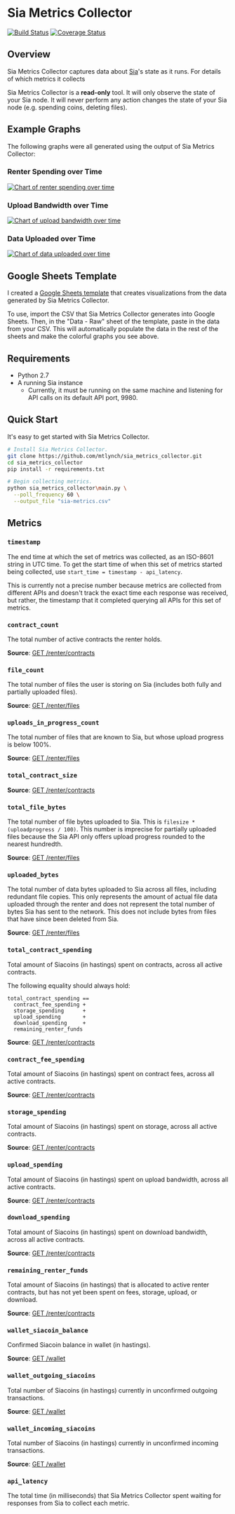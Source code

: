 # Sia Metrics Collector

[![Build Status](https://travis-ci.org/mtlynch/sia_metrics_collector.svg?branch=master)](https://travis-ci.org/mtlynch/sia_metrics_collector)
[![Coverage Status](https://coveralls.io/repos/github/mtlynch/sia_metrics_collector/badge.svg?branch=master)](https://coveralls.io/github/mtlynch/sia_metrics_collector?branch=master)

## Overview

Sia Metrics Collector captures data about [Sia](https://sia.tech)'s state as it runs. For details of which metrics it collects

Sia Metrics Collector is a **read-only** tool. It will only observe the state of your Sia node. It will never perform any action changes the state of your Sia node (e.g. spending coins, deleting files).

## Example Graphs

The following graphs were all generated using the output of Sia Metrics Collector:

### Renter Spending over Time

[![Chart of renter spending over time](https://raw.githubusercontent.com/mtlynch/sia_metrics_collector/master/doc/graphs/renter-spending-dev.png)](https://raw.githubusercontent.com/mtlynch/sia_metrics_collector/master/doc/graphs/renter-spending-dev.png)

### Upload Bandwidth over Time

[![Chart of upload bandwidth over time](https://raw.githubusercontent.com/mtlynch/sia_metrics_collector/master/doc/graphs/upload-bandwidth-dev.png)](https://raw.githubusercontent.com/mtlynch/sia_metrics_collector/master/doc/graphs/upload-bandwidth-dev.png)

### Data Uploaded over Time

[![Chart of data uploaded over time](https://raw.githubusercontent.com/mtlynch/sia_metrics_collector/master/doc/graphs/data-uploaded-dev.png)](https://raw.githubusercontent.com/mtlynch/sia_metrics_collector/master/doc/graphs/data-uploaded-dev.png)


## Google Sheets Template

I created a [Google Sheets template](https://docs.google.com/spreadsheets/d/1NS4bAPl1oiFIqnIEBT7ieeWN-rx53Ruztg-1WRukQXQ/edit?usp=sharing) that creates visualizations from the data generated by Sia Metrics Collector.

To use, import the CSV that Sia Metrics Collector generates into Google Sheets. Then, in the "Data - Raw" sheet of the template, paste in the data from your CSV. This will automatically populate the data in the rest of the sheets and make the colorful graphs you see above.

## Requirements

* Python 2.7
* A running Sia instance
  * Currently, it must be running on the same machine and listening for API calls on its default API port, 9980.

## Quick Start

It's easy to get started with Sia Metrics Collector.

```bash
# Install Sia Metrics Collector.
git clone https://github.com/mtlynch/sia_metrics_collector.git
cd sia_metrics_collector
pip install -r requirements.txt

# Begin collecting metrics.
python sia_metrics_collector\main.py \
  --poll_frequency 60 \
  --output_file "sia-metrics.csv"
```

## Metrics

### `timestamp`

The end time at which the set of metrics was collected, as an ISO-8601 string in UTC time. To get the start time of when this set of metrics started being collected, use `start_time = timestamp - api_latency`.

This is currently not a precise number because metrics are collected from different APIs and doesn't track the exact time each response was received, but rather, the timestamp that it completed querying all APIs for this set of metrics.

### `contract_count`

The total number of active contracts the renter holds.

**Source**: [GET /renter/contracts](https://github.com/NebulousLabs/Sia/blob/master/doc/api/Renter.md#rentercontracts-get)

### `file_count`

The total number of files the user is storing on Sia (includes both fully and partially uploaded files).

**Source**: [GET /renter/files](https://github.com/NebulousLabs/Sia/blob/master/doc/api/Renter.md#renterfiles-get)

### `uploads_in_progress_count`

The total number of files that are known to Sia, but whose upload progress is below 100%.

**Source**: [GET /renter/files](https://github.com/NebulousLabs/Sia/blob/master/doc/api/Renter.md#renterfiles-get)

### `total_contract_size`

**Source**: [GET /renter/contracts](https://github.com/NebulousLabs/Sia/blob/master/doc/api/Renter.md#rentercontracts-get)

### `total_file_bytes`

The total number of file bytes uploaded to Sia. This is `filesize * (uploadprogress / 100)`. This number is imprecise for partially uploaded files because the Sia API only offers upload progress rounded to the nearest hundredth.

**Source**: [GET /renter/files](https://github.com/NebulousLabs/Sia/blob/master/doc/api/Renter.md#renterfiles-get)

### `uploaded_bytes`

The total number of data bytes uploaded to Sia across all files, including redundant file copies. This only represents the amount of actual file data uploaded through the renter and does not represent the total number of bytes Sia has sent to the network. This does not include bytes from files that have since been deleted from Sia.

**Source**: [GET /renter/files](https://github.com/NebulousLabs/Sia/blob/master/doc/api/Renter.md#renterfiles-get)

### `total_contract_spending`

Total amount of Siacoins (in hastings) spent on contracts, across all active contracts.

The following equality should always hold:

```
total_contract_spending ==
  contract_fee_spending +
  storage_spending      +
  upload_spending       +
  download_spending     +
  remaining_renter_funds
```

**Source**: [GET /renter/contracts](https://github.com/NebulousLabs/Sia/blob/master/doc/api/Renter.md#rentercontracts-get)

### `contract_fee_spending`

Total amount of Siacoins (in hastings) spent on contract fees, across all active contracts.

**Source**: [GET /renter/contracts](https://github.com/NebulousLabs/Sia/blob/master/doc/api/Renter.md#rentercontracts-get)

### `storage_spending`

Total amount of Siacoins (in hastings) spent on storage, across all active contracts.

**Source**: [GET /renter/contracts](https://github.com/NebulousLabs/Sia/blob/master/doc/api/Renter.md#rentercontracts-get)

### `upload_spending`

Total amount of Siacoins (in hastings) spent on upload bandwidth, across all active contracts.

**Source**: [GET /renter/contracts](https://github.com/NebulousLabs/Sia/blob/master/doc/api/Renter.md#rentercontracts-get)

### `download_spending`

Total amount of Siacoins (in hastings) spent on download bandwidth, across all active contracts.

**Source**: [GET /renter/contracts](https://github.com/NebulousLabs/Sia/blob/master/doc/api/Renter.md#rentercontracts-get)

### `remaining_renter_funds`

Total amount of Siacoins (in hastings) that is allocated to active renter contracts, but has not yet been spent on fees, storage, upload, or download.

**Source**: [GET /renter/contracts](https://github.com/NebulousLabs/Sia/blob/master/doc/api/Renter.md#rentercontracts-get)

### `wallet_siacoin_balance`

Confirmed Siacoin balance in wallet (in hastings).

**Source**: [GET /wallet](https://github.com/NebulousLabs/Sia/blob/master/doc/api/Wallet.md#wallet-get)

### `wallet_outgoing_siacoins`

Total number of Siacoins (in hastings) currently in unconfirmed outgoing transactions.

**Source**: [GET /wallet](https://github.com/NebulousLabs/Sia/blob/master/doc/api/Wallet.md#wallet-get)

### `wallet_incoming_siacoins`

Total number of Siacoins (in hastings) currently in unconfirmed incoming transactions.

**Source**: [GET /wallet](https://github.com/NebulousLabs/Sia/blob/master/doc/api/Wallet.md#wallet-get)

### `api_latency`

The total time (in milliseconds) that Sia Metrics Collector spent waiting for responses from Sia to collect each metric.
